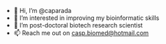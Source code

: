 - 👋 Hi, I’m @caparada
- 👀 I’m interested in improving my bioinformatic skills
- 🌱 I’m post-doctoral biotech research scientist
- 📫 Reach me out on casp.biomed@hotmail.com

<!---
caparada/caparada is a ✨ special ✨ repository because its `README.md` (this file) appears on your GitHub profile.
You can click the Preview link to take a look at your changes.
--->
